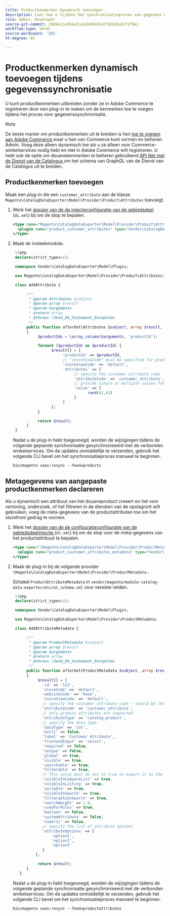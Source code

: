 ```yaml
---
title: Productkenmerken dynamisch toevoegen
description: Leer hoe u tijdens het synchronisatieproces van gegevens dynamisch aangepaste productkenmerken kunt toevoegen aan de functie voor het exporteren van gegevens.
role: Admin, Developer
source-git-commit: cb69e11cd54a3ca1ab66543c4f28526a3cf1f9e1
workflow-type: tm+mt
source-wordcount: '281'
ht-degree: 0%

---
```


# Productkenmerken dynamisch toevoegen tijdens gegevenssynchronisatie

U kunt productkenmerken uitbreiden zonder ze in Adobe Commerce te registreren door een plug-in te maken om de kenmerken toe te voegen tijdens het proces voor gegevenssynchronisatie.

>[!NOTE]
>
>De beste manier om productkenmerken uit te breiden is hen [ toe te voegen aan Adobe Commerce ](extensibility-and-customizations.md#add-product-attributes-to-adobe-commerce) waar u hen van Commerce kunt vormen en beheren Admin. Voeg deze alleen dynamisch toe als u ze alleen voor Commerce-winkelservices nodig hebt en niet in Adobe Commerce wilt registreren. U hebt ook de optie om douanekenmerken te beheren gebruikend [ API Net met de Dienst van de Catalogus ](../catalog-service/mesh.md) om het schema van GraphQL van de Dienst van de Catalogus uit te breiden.

## Productkenmerken toevoegen

Maak een plug-in die een `customer_attribute` aan de klasse `Magento\CatalogDataExporter\Model\Provider\Product\Attributes` toevoegt.

1. Werk het [ dossier van de de injectieconfiguratie van de gebiedsdeel ](https://developer.adobe.com/commerce/php/development/build/dependency-injection-file/) (`di.xml`) bij om de stop te bepalen.

   ```xml
   <type name="Magento\CatalogDataExporter\Model\Provider\Product\Attributes">
     <plugin name="product_customer_attributes" type="Vendor\CatalogDataExporter\Model\Plugin\AddAttribute"/>
   </type>
   ```

1. Maak de insteekmodule.

   ```php
    <?php
    declare(strict_types=1);
   
    namespace Vendor\CatalogDataExporter\Model\Plugin;
   
    use Magento\CatalogDataExporter\Model\Provider\Product\Attributes;
   
    class AddAttribute {
   
         /**
          * @param Attributes $subject
          * @param array $result
          * @param $arguments
          * @return array
          * @throws \Zend_Db_Statement_Exception
          */
         public function afterGet(Attributes $subject, array $result, $arguments): array
         {
              $productIds = \array_column($arguments, 'productId');
   
              foreach ($productIds as $productId) {
                    $result[] = [
                         'productId' => $productId,
                         // "storeViewCode" must be specified for products where the customer attribute value should be set
                         'storeViewCode' => 'default',
                         'attributes' => [
                              // specify the customer attribute code
                              'attributeCode' => 'customer_attribute',
                              // provide single or multiple values for the attribute
                              'value' => [
                                    rand(41,43)
                              ]
                         ]
                    ];
              }
   
              return $result;
         }
    }
   ```

   Nadat u de plug-in hebt toegevoegd, worden de wijzigingen tijdens de volgende geplande synchronisatie gesynchroniseerd met de verbonden winkelservices. Om de updates onmiddellijk te verzenden, gebruik het volgende CLI bevel om het synchronisatieproces manueel te beginnen.

   ```
   bin/magento saas:resync --feed=products
   ```

## Metagegevens van aangepaste productkenmerken declareren

Als u dynamisch een attribuut van het douaneproduct creeert en het voor vertoning, onderzoek, of het filtreren in de diensten van de opslagront wilt gebruiken, voeg de meta-gegevens van de productattributen toe om het storefront gedrag te vormen.

1. Werk het [ dossier van de de configuratieconfiguratie van de gebiedsdeelinjectie ](https://developer.adobe.com/commerce/php/development/build/dependency-injection-file/) (`di.xml`) bij om de stop voor de meta-gegevens van het productattribuut te bepalen.

   ```xml
   <type name="\Magento\CatalogDataExporter\Model\Provider\ProductMetadata">
     <plugin name="product_customer_attributes_metadata" type="Vendor\CatalogDataExporter\Model\Plugin\AddAttributeMetadata"/>
   </type>
   ```

1. Maak de plug-in bij de volgende provider `\Magento\CatalogDataExporter\Model\Provider\ProductMetadata` .

   Schakel `ProductAttributeMetadata` in `vendor/magento/module-catalog-data-exporter/etc/et_schema.xml` voor vereiste velden.

   ```php
    <?php
    declare(strict_types=1);
   
    namespace Vendor\CatalogDataExporter\Model\Plugin;
   
    use Magento\CatalogDataExporter\Model\Provider\ProductMetadata;
   
    class AddAttributeMetadata {
   
         /**
          * @param ProductMetadata $subject
          * @param array $result
          * @param $arguments
          * @return array
          * @throws \Zend_Db_Statement_Exception
          */
         public function afterGet(ProductMetadata $subject, array $result, $arguments): array
         {
              $result[] = [
                'id' => '123',
                'storeCode' => 'default',
                'websiteCode' => 'base',
                'storeViewCode' => 'default',
                // specify the customer attribute code - should be the same as used in the products attributes plugin
                'attributeCode' => 'customer_attribute',
                // only product attributes are supported
                'attributeType' => 'catalog_product',
                // specify the data type
                'dataType' => 'int',
                'multi' => false,
                'label' => 'Customer Attribute',
                'frontendInput' => 'select',
                'required' => false,
                'unique' => false,
                'global' => true,
                'visible' => true,
                'searchable' => true,
                'filterable' => true,
                // This value must be set to true to export it to the storefront services
                'visibleInCompareList' => true,
                'visibleInListing' => true,
                'sortable' => true,
                'visibleInSearch' => true,
                'filterableInSearch' => true,
                'searchWeight' => 1.0,
                'usedForRules' => true,
                'boolean' => false,
                'systemAttribute' => false,
                'numeric' => false,
                // specify the list of attribute options
                'attributeOptions' => [
                    'option1',
                    'option2',
                    'option3'
                ]
             ];
   
              return $result;
         }
      }
   ```

   Nadat u de plug-in hebt toegevoegd, worden de wijzigingen tijdens de volgende geplande synchronisatie gesynchroniseerd met de verbonden winkelservices. Om de updates onmiddellijk te verzenden, gebruik het volgende CLI bevel om het synchronisatieproces manueel te beginnen.

   ```
   bin/magento saas:resync --feed=productattributes
   ```
